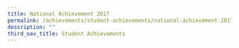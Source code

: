 ```yaml
---
title: National Achievement 2017
permalink: /achievements/student-achievements/national-achievement-2017/
description: ""
third_nav_title: Student Achievements
---
```

